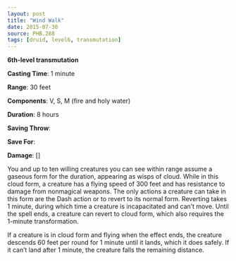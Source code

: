 ```yaml
---
layout: post
title: "Wind Walk"
date: 2015-07-30
source: PHB.288
tags: [druid, level6, transmutation]
---
```


**6th-level transmutation**

**Casting Time**: 1 minute

**Range**: 30 feet

**Components**: V, S, M (fire and holy water)

**Duration**: 8 hours

**Saving Throw**:

**Save For**:

**Damage**: []

You and up to ten willing creatures you can see within range assume a gaseous form for the duration, appearing as wisps of cloud. While in this cloud form, a creature has a flying speed of 300 feet and has resistance to damage from nonmagical weapons. The only actions a creature can take in this form are the Dash action or to revert to its normal form. Reverting takes 1 minute, during which time a creature is incapacitated and can’t move. Until the spell ends, a creature can revert to cloud form, which also requires the 1-minute transformation. 

If a creature is in cloud form and flying when the effect ends, the creature descends 60 feet per round for 1 minute until it lands, which it does safely. If it can’t land after 1 minute, the creature falls the remaining distance.
